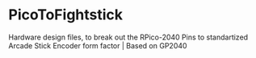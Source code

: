 # PicoToFightstick
Hardware design files, to break out the RPico-2040 Pins to standartized Arcade Stick Encoder form factor | Based on GP2040
